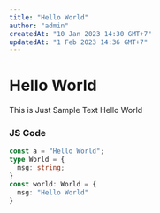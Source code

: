 ```yaml
---
title: "Hello World"
author: "admin"
createdAt: "10 Jan 2023 14:30 GMT+7"
updatedAt: "1 Feb 2023 14:36 GMT+7"
---
```


# Hello World

This is Just Sample Text Hello World

### JS Code

```ts
const a = "Hello World";
type World = {
  msg: string;
}
const world: World = {
  msg: "Hello World"
}
```